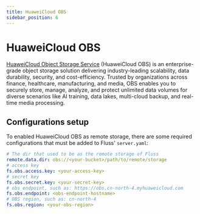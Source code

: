 ```yaml
---
title: HuaweiCloud OBS
sidebar_position: 6
---
```


<!--
 Licensed to the Apache Software Foundation (ASF) under one
 or more contributor license agreements.  See the NOTICE file
 distributed with this work for additional information
 regarding copyright ownership.  The ASF licenses this file
 to you under the Apache License, Version 2.0 (the
 "License"); you may not use this file except in compliance
 with the License.  You may obtain a copy of the License at

      http://www.apache.org/licenses/LICENSE-2.0

 Unless required by applicable law or agreed to in writing, software
 distributed under the License is distributed on an "AS IS" BASIS,
 WITHOUT WARRANTIES OR CONDITIONS OF ANY KIND, either express or implied.
 See the License for the specific language governing permissions and
 limitations under the License.
-->

# HuaweiCloud OBS

[HuaweiCloud Object Storage Service](https://www.huaweicloud.com/product/obs.html) (HuaweiCloud OBS) is an enterprise-grade object storage solution delivering industry-leading scalability, data durability, security, and cost-efficiency. Trusted by organizations across finance, healthcare, manufacturing, and media, OBS enables you to securely store, manage, analyze, and protect unlimited data volumes for diverse scenarios like AI training, data lakes, multi-cloud backup, and real-time media processing.

## Configurations setup

To enabled HuaweiCloud OBS as remote storage, there are some required configurations that must be added to Fluss' `server.yaml`:

```yaml
# The dir that used to be as the remote storage of Fluss
remote.data.dir: obs://<your-bucket>/path/to/remote/storage
# access key
fs.obs.access.key: <your-access-key>
# secret key
fs.obs.secret.key: <your-secret-key>
# obs endpoint, such as: https://obs.cn-north-4.myhuaweicloud.com
fs.obs.endpoint: <obs-endpoint-hostname>
# OBS region, such as: cn-north-4
fs.obs.region: <your-obs-region>
```
